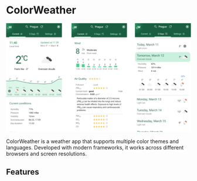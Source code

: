 # ColorWeather

<img src="./screenshots/composite-1.png">

ColorWeather is a weather app that supports multiple color themes and languages. Developed with modern frameworks, it works across different browsers and screen resolutions.

## Features

